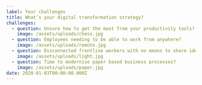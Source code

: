 ```yaml
---
label: Your challenges
title: What’s your digital transformation strategy?
challenges:
  - question: Unsure how to get the most from your productivity tools?
    image: /assets/uploads/chess.jpg
  - question: Employees needing to be able to work from anywhere?
    image: /assets/uploads/remote.jpg
  - question: Disconnected frontline workers with no means to share ideas?
    image: /assets/uploads/light.jpg
  - question: Time to modernise paper based business processes?
    image: /assets/uploads/paper.jpg
date: 2020-01-03T00:00:00.000Z
---
```

